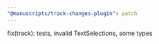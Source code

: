 ```yaml
---
"@manuscripts/track-changes-plugin": patch
---
```


fix(track): tests, invalid TextSelections, some types
